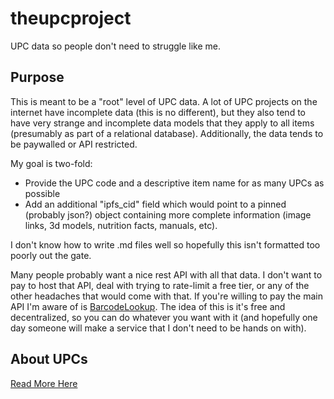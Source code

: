 # theupcproject
UPC data so people don't need to struggle like me.

## Purpose
This is meant to be a "root" level of UPC data. A lot of UPC projects on the internet have incomplete data (this is no different), but they also tend to have very strange and incomplete data models that they apply to all items (presumably as part of a relational database). Additionally, the data tends to be paywalled or API restricted.

My goal is two-fold:
- Provide the UPC code and a descriptive item name for as many UPCs as possible
- Add an additional "ipfs_cid" field which would point to a pinned (probably json?) object containing more complete information (image links, 3d models, nutrition facts, manuals, etc).

I don't know how to write .md files well so hopefully this isn't formatted too poorly out the gate.

Many people probably want a nice rest API with all that data. I don't want to pay to host that API, deal with trying to rate-limit a free tier, or any of the other headaches that would come with that. If you're willing to pay the main API I'm aware of is [BarcodeLookup](https://www.barcodelookup.com/api). The idea of this is it's free and decentralized, so you can do whatever you want with it (and hopefully one day someone will make a service that I don't need to be hands on with).

## About UPCs
[Read More Here](https://www.barcode-us.info/upc-codes/)